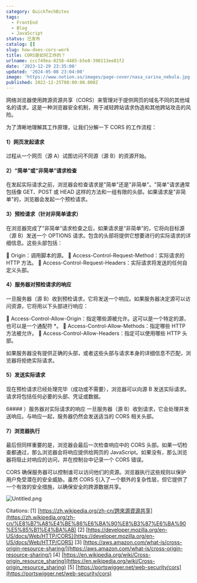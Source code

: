 ```yaml
---
category: QuickTechBites
tags:
  - FrontEnd
  - Blog
  - JavaScript
status: 已发布
catalog: []
slug: how-does-cors-work
title: CORS是如何工作的？
urlname: ccc749ea-0258-4485-b5e8-390113ee81f2
date: '2023-12-29 23:35:00'
updated: '2024-05-08 23:04:00'
image: 'https://www.notion.so/images/page-cover/nasa_carina_nebula.jpg'
published: 2022-12-25T08:00:00.000Z
---
```


网络浏览器使用跨源资源共享（CORS）来管理对于提供网页的域名不同的其他域名的请求。这是一种浏览器安全机制，用于减轻跨站请求伪造和其他跨站攻击的风险。


为了清晰地理解其工作原理，让我们分解一下 CORS 的工作流程：


#### 1）网页发起请求
过程从一个网页（源 A）试图访问不同源（源 B）的资源开始。


#### 2）“简单”或“非简单”请求检查
在发起实际请求之前，浏览器会检查请求是"简单"还是"非简单"。"简单"请求通常包括像 GET、POST 或 HEAD 这样的方法和一组有限的头部。如果请求是"非简单"的，浏览器会发起一个预检请求。


#### 3）预检请求（针对非简单请求）
在浏览器完成了“非简单”请求检查之后，如果请求是“非简单”的，它将向目标源（源 B）发送一个 OPTIONS 请求。包含的头部将提供它想要进行的实际请求的详细信息。这些头部包括：


🔸 Origin：调用脚本的源。
🔸 Access-Control-Request-Method：实际请求的 HTTP 方法。
🔸 Access-Control-Request-Headers：实际请求将发送的任何自定义头部。


#### 4）服务器对预检请求的响应
一旦服务器（源 B）收到预检请求，它将发送一个响应。如果服务器决定源可以访问资源，它将用以下头部进行响应：


🔹 Access-Control-Allow-Origin：指定哪些源被允许。这可以是一个特定的源，也可以是一个通配符 *。
🔹 Access-Control-Allow-Methods：指定哪些 HTTP 方法被允许。
🔹 Access-Control-Allow-Headers：指定可以使用哪些 HTTP 头部。


如果服务器没有提供正确的头部，或者这些头部与请求本身的详细信息不匹配，浏览器将拒绝实际请求。


#### 5）发送实际请求
现在预检请求已经处理完毕（成功或不需要），浏览器可以向源 B 发送实际请求。请求将包括任何必要的头部、凭证或数据。


6#### ）服务器对实际请求的响应
一旦服务器（源 B）收到请求，它会处理并发送响应。与响应一起，服务器仍然会发送适当的 CORS 相关头部。


#### 7）浏览器执行
最后但同样重要的是，浏览器会最后一次检查响应中的 CORS 头部。如果一切检查都通过，那么浏览器会将响应提供给网页的 JavaScript。如果没有，那么浏览器将阻止对响应的访问，并在控制台中记录一个 CORS 错误。


CORS 确保服务器可以控制谁可以访问他们的资源。浏览器执行这些规则以保护用户免受潜在的安全威胁。虽然 CORS 引入了一个额外的复杂性层，但它提供了一个有效的安全措施，以确保安全的跨源数据共享。


![Untitled.png](https://prod-files-secure.s3.us-west-2.amazonaws.com/5d24fe63-e567-4804-86f9-9fdc62e13082/b3deb140-f22b-4520-bcee-759301567801/Untitled.png?X-Amz-Algorithm=AWS4-HMAC-SHA256&X-Amz-Content-Sha256=UNSIGNED-PAYLOAD&X-Amz-Credential=ASIAZI2LB466U7H43RIZ%2F20250130%2Fus-west-2%2Fs3%2Faws4_request&X-Amz-Date=20250130T213301Z&X-Amz-Expires=3600&X-Amz-Security-Token=IQoJb3JpZ2luX2VjEKX%2F%2F%2F%2F%2F%2F%2F%2F%2F%2FwEaCXVzLXdlc3QtMiJHMEUCIQCr%2F4Vko6siSozrSorg1kNCb7wylOETNukE4xt7OPAyUQIgeGU0rR7HwnCtNOx50FQvX9%2FKNPGNa6GXwYoel5TUUZgqiAQIrv%2F%2F%2F%2F%2F%2F%2F%2F%2F%2FARAAGgw2Mzc0MjMxODM4MDUiDJZMonNywRVdePbLVircA7w%2FaFA2EQMcJBo4NIldBizhkmLFuw6VyCyCMxodyuPFi8MxEr1YvSvDtwaN8bzw2aUjv7pVrMsWkvOnOdN5YEQBSlhzefQ9V6VPPg88aPuO8OnCIpIS5YLepgVyrOWuziHmaaMcRtMAWvPFFZsLCjNfhkUVoABiIEFwzi3rx3%2B0T7YTukO8%2BFKvbEanghCPbd3uOJGTdUTgZrBLhvhuZgegfG%2BQ4uSCgwrOzRzy9dKE2TLArYj2TJSNFeiN4dsauepfF0JrvC1Tk4LUmOy%2FSEV93EpVbaSS7XhZqtxM%2F3MAoH5ZbOrJQX9UR%2FzKe2z46JL54ki59HXHpt2fELjT8Xs058YGo1Qg7WGMgJNlAPALB0vO2Xgjyw3ovRYW3G4FjDmjScsoLh3qs4%2FSRPgImsfcW96Xs2tQMnTsjWUKR9V1KumHQdtUeR6TnhMMfE%2FJyvlxwdtkeEXORK9Z0q7MOeQAHMJNRYx59LjV8JFBeh%2BSzvXMfb7o9n7vYKJdUQWFj21GfZgPWKVZG0cGA%2BXBIGJfWvUrEaTvNdLosX1Xg%2BUasfJK3FGULPzimfMF%2BUiC%2BBD39%2F%2Bvp25U64%2FZL7YKsCKVOrECi1Mu%2BkACKT0Pr%2BU8YGjTFZqUS1%2BxSWB3MMHF77wGOqUBrByP1zP9zs3uq0bkYHMckPrG7oPsHD6JSo0JMAz1CQHPYLFrjyGWoNDFvk9IBPzgi13r9OsyuI4yLXZCjtbs%2Bus3azX%2FgeLQfrIVARl4%2FAhfdzAyQC7GcfmnGu7RwaIR%2B%2BLngR%2FMi0dmDeWsqHXpi2oRuJ7vpaCLC7%2FMuWVgn5HNo4bKpeNFrd%2Fg3iSsunnVnyApJxUgGdodngGeQBg%2BpIhjzGl2&X-Amz-Signature=c617cf689182033e46167efe8c85fe4e6664f0fcb275e649fa11ea83f2c4ff28&X-Amz-SignedHeaders=host&x-id=GetObject)


Citations:
[1] [https://zh.wikipedia.org/zh-cn/跨來源資源共享](https://zh.wikipedia.org/zh-cn/%E8%B7%A8%E4%BE%86%E6%BA%90%E8%B3%87%E6%BA%90%E5%85%B1%E4%BA%AB)
[2] [https://developer.mozilla.org/en-US/docs/Web/HTTP/CORS](https://developer.mozilla.org/en-US/docs/Web/HTTP/CORS)
[3] [https://aws.amazon.com/what-is/cross-origin-resource-sharing/](https://aws.amazon.com/what-is/cross-origin-resource-sharing/)
[4] [https://en.wikipedia.org/wiki/Cross-origin_resource_sharing](https://en.wikipedia.org/wiki/Cross-origin_resource_sharing)
[5] [https://portswigger.net/web-security/cors](https://portswigger.net/web-security/cors)

